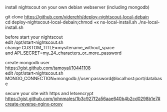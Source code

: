 install nightscout on your own debian webserver (including mongodb) 

git clone https://github.com/viderehh/deploy-nightscout-local-debain  
cd deploy-nightscout-local-debain;chmod +x ns-local-install.sh 
./ns-local-install.sh  

before start your nightscout  
edit /opt/start-nightscout.sh  
change CUSTOM_TITLE=mysitename_without_space  
and API_SECRET=my_24_characters_or_more_password  

create mongodb user  
https://gist.github.com/tamoyal/10441108  
edit /opt/start-nightscout.sh  
MONGO_CONNECTION=mongodb://user:password@localhost:port/database  

secure your site with https and letsencrypt  
https://gist.github.com/johnmales/1b3c927f2a56aae640b4b2cd0298b1e7#create-reverse-nginx-proxy  
